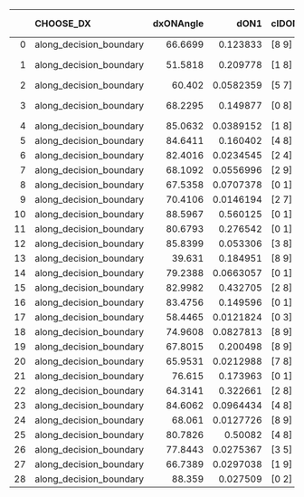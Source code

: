 |    | CHOOSE_DX               |   dxONAngle |      dON1 | cIDON1   |   dON_patch_1 |   nTON |       dON |   dxOFFAngle |       dOFF1 | cIDOFF1   |   dOFF_patch_1 |   nTOFF |        dOFF | SUCCESS   |   nExp |   dual_point_id |   subpoint_time_seconds |   total_execution_time |       logp |     dOFF/dON | Vote dOFF>dON   |
|---:|:------------------------|------------:|----------:|:---------|--------------:|-------:|----------:|-------------:|------------:|:----------|---------------:|--------:|------------:|:----------|-------:|----------------:|------------------------:|-----------------------:|-----------:|-------------:|:----------------|
|  0 | along_decision_boundary |     66.6699 | 0.123833  | [8 9]    |     0.123833  |      1 | 0.123833  |      71.9614 | 0.0532915   | [8 9]     |    0.0532915   |       1 | 0.0532915   | False     |      1 |               2 |                2.75316  |                3.15123 |  0         |  0.430349    | False           |
|  1 | along_decision_boundary |     51.5818 | 0.209778  | [1 8]    |     0.209778  |      1 | 0.209778  |      52.646  | 1.07651e-05 | [1 8]     |    1.07651e-05 |       1 | 1.07651e-05 | False     |      2 |               3 |                1.85236  |                5.01059 | -0.5       |  5.13164e-05 | False           |
|  2 | along_decision_boundary |     60.402  | 0.0582359 | [5 7]    |     0.0582359 |      1 | 0.0582359 |      78.8861 | 0.17374     | [5 7]     |    0.17374     |       1 | 0.17374     | True      |      3 |               4 |                2.88506  |                7.9056  | -1         |  2.98338     | True            |
|  3 | along_decision_boundary |     68.2295 | 0.149877  | [0 8]    |     0.149877  |      1 | 0.149877  |      70.9517 | 5.46266e-05 | [1 8]     |    5.46266e-05 |       1 | 5.46266e-05 | False     |      4 |               6 |                1.03891  |               11.6785  | -0.166667  |  0.000364475 | False           |
|  4 | along_decision_boundary |     85.0632 | 0.0389152 | [1 8]    |     0.0389152 |      1 | 0.0389152 |      86.1029 | 0.41394     | [0 8]     |    0.41394     |       1 | 0.41394     | True      |      5 |               7 |                4.19548  |               15.883   | -0.5       | 10.637       | True            |
|  5 | along_decision_boundary |     84.6411 | 0.160402  | [4 8]    |     0.160402  |      1 | 0.160402  |      77.3372 | 0.643537    | [4 8]     |    0.643537    |       1 | 0.643537    | True      |      6 |               8 |                7.4341   |               23.3251  | -0.1       |  4.01202     | True            |
|  6 | along_decision_boundary |     82.4016 | 0.0234545 | [2 4]    |     0.0234545 |      1 | 0.0234545 |      79.6576 | 0.477961    | [2 4]     |    0.477961    |       1 | 0.477961    | True      |      7 |               9 |                4.85366  |               28.1828  | -0         | 20.3782      | True            |
|  7 | along_decision_boundary |     68.1092 | 0.0556996 | [2 9]    |     0.0556996 |      1 | 0.0556996 |      74.9374 | 0.0816219   | [2 9]     |    0.0816219   |       1 | 0.0816219   | True      |      8 |              14 |                1.80008  |               40.2715  | -0.0714286 |  1.46539     | True            |
|  8 | along_decision_boundary |     67.5358 | 0.0707378 | [0 1]    |     0.0707378 |      1 | 0.0707378 |      64.5478 | 0.0907059   | [0 1]     |    0.0907059   |       1 | 0.0907059   | True      |      9 |              15 |                1.15837  |               41.4359  | -0.25      |  1.28228     | True            |
|  9 | along_decision_boundary |     70.4106 | 0.0146194 | [2 7]    |     0.0146194 |      1 | 0.0146194 |      67.0887 | 0.0416233   | [2 7]     |    0.0416233   |       1 | 0.0416233   | True      |     10 |              18 |                0.981716 |               42.52    | -0.5       |  2.84712     | True            |
| 10 | along_decision_boundary |     88.5967 | 0.560125  | [0 1]    |     0.560125  |      1 | 0.560125  |      70.4569 | 1.62529     | [0 1]     |    1.62529     |       1 | 1.62529     | True      |     11 |              19 |               11.9424   |               54.4704  | -0.8       |  2.90166     | True            |
| 11 | along_decision_boundary |     80.6793 | 0.276542  | [0 1]    |     0.276542  |      1 | 0.276542  |      66.3337 | 0.0261009   | [0 1]     |    0.0261009   |       1 | 0.0261009   | False     |     12 |              20 |                3.0529   |               57.531   | -1.13636   |  0.094383    | False           |
| 12 | along_decision_boundary |     85.8399 | 0.053306  | [3 8]    |     0.053306  |      1 | 0.053306  |      81.1663 | 0.109235    | [3 8]     |    0.109235    |       1 | 0.109235    | True      |     13 |              22 |                1.67581  |               59.2462  | -0.666667  |  2.0492      | True            |
| 13 | along_decision_boundary |     39.631  | 0.184951  | [8 9]    |     0.184951  |      1 | 0.184951  |      54.7503 | 0.396899    | [8 9]     |    0.396899    |       1 | 0.396899    | True      |     14 |              25 |                3.57513  |               64.6617  | -0.961538  |  2.14597     | True            |
| 14 | along_decision_boundary |     79.2388 | 0.0663057 | [0 1]    |     0.0663057 |      1 | 0.0663057 |      67.1948 | 0.0760851   | [0 1]     |    0.0760851   |       1 | 0.0760851   | True      |     15 |              26 |                1.3238   |               65.9914  | -1.28571   |  1.14749     | True            |
| 15 | along_decision_boundary |     82.9982 | 0.432705  | [2 8]    |     0.432705  |      1 | 0.432705  |      75.7235 | 0.196474    | [2 8]     |    0.196474    |       1 | 0.196474    | False     |     16 |              31 |                3.74438  |               74.8035  | -1.63333   |  0.454059    | False           |
| 16 | along_decision_boundary |     83.4756 | 0.149596  | [0 1]    |     0.149596  |      1 | 0.149596  |      80.0632 | 0.290493    | [0 1]     |    0.290493    |       1 | 0.290493    | True      |     17 |              32 |                2.27073  |               77.0834  | -1.125     |  1.94184     | True            |
| 17 | along_decision_boundary |     58.4465 | 0.0121824 | [0 3]    |     0.0121824 |      1 | 0.0121824 |      43.0791 | 0.0346218   | [1 3]     |    0.0346218   |       1 | 0.0346218   | True      |     18 |              33 |                1.4143   |               78.5046  | -1.44118   |  2.84195     | True            |
| 18 | along_decision_boundary |     74.9608 | 0.0827813 | [8 9]    |     0.0827813 |      1 | 0.0827813 |      73.3623 | 0.251155    | [8 9]     |    0.251155    |       1 | 0.251155    | True      |     19 |              36 |                3.7817   |               82.4239  | -1.77778   |  3.03395     | True            |
| 19 | along_decision_boundary |     67.8015 | 0.200498  | [8 9]    |     0.200498  |      1 | 0.200498  |      63.9503 | 0.343828    | [8 9]     |    0.343828    |       1 | 0.343828    | True      |     20 |              37 |                7.20734  |               89.6394  | -2.13158   |  1.71487     | True            |
| 20 | along_decision_boundary |     65.9531 | 0.0212988 | [7 8]    |     0.0212988 |      1 | 0.0212988 |      82.0708 | 0.0787136   | [7 8]     |    0.0787136   |       1 | 0.0787136   | True      |     21 |              38 |                1.34503  |               90.9915  | -2.5       |  3.69569     | True            |
| 21 | along_decision_boundary |     76.615  | 0.173963  | [0 1]    |     0.173963  |      1 | 0.173963  |      73.0788 | 0.188899    | [0 1]     |    0.188899    |       1 | 0.188899    | True      |     22 |              43 |                3.59985  |               99.253   | -2.88095   |  1.08586     | True            |
| 22 | along_decision_boundary |     64.3141 | 0.322661  | [2 8]    |     0.322661  |      1 | 0.322661  |      57.0125 | 0.0274792   | [2 8]     |    0.0274792   |       1 | 0.0274792   | False     |     23 |              45 |                2.83187  |              106.249   | -3.27273   |  0.0851643   | False           |
| 23 | along_decision_boundary |     84.6062 | 0.0964434 | [4 8]    |     0.0964434 |      1 | 0.0964434 |      78.6054 | 0.0993412   | [4 8]     |    0.0993412   |       1 | 0.0993412   | True      |     24 |              48 |                1.72945  |              108.074   | -2.63043   |  1.03005     | True            |
| 24 | along_decision_boundary |     68.061  | 0.0127726 | [8 9]    |     0.0127726 |      1 | 0.0127726 |      86.576  | 0.0187202   | [8 9]     |    0.0187202   |       1 | 0.0187202   | True      |     25 |              50 |                1.70958  |              112.688   | -3         |  1.46565     | True            |
| 25 | along_decision_boundary |     80.7826 | 0.50082   | [4 8]    |     0.50082   |      1 | 0.50082   |      73.7419 | 0.261862    | [4 8]     |    0.261862    |       1 | 0.261862    | False     |     26 |              51 |                2.80543  |              115.502   | -3.38      |  0.522867    | False           |
| 26 | along_decision_boundary |     77.8443 | 0.0275367 | [3 5]    |     0.0275367 |      1 | 0.0275367 |      80.0855 | 0.112823    | [3 5]     |    0.112823    |       1 | 0.112823    | True      |     27 |              52 |                1.22152  |              116.732   | -2.76923   |  4.0972      | True            |
| 27 | along_decision_boundary |     66.7389 | 0.0297038 | [1 9]    |     0.0297038 |      1 | 0.0297038 |      83.0185 | 0.684021    | [0 9]     |    0.684021    |       1 | 0.684021    | True      |     28 |              54 |                4.97787  |              123.138   | -3.12963   | 23.028       | True            |
| 28 | along_decision_boundary |     88.359  | 0.027509  | [0 2]    |     0.027509  |      1 | 0.027509  |      81.7579 | 0.204988    | [1 2]     |    0.204988    |       1 | 0.204988    | True      |     29 |              55 |                2.95347  |              126.097   | -3.5       |  7.45167     | True            |